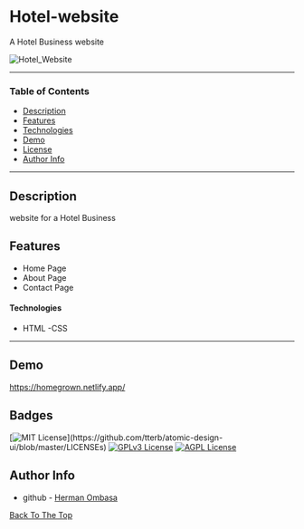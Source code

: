 # Hotel-website
A Hotel Business website

![Hotel_Website](https://user-images.githubusercontent.com/12530131/145400275-660e3c32-36d4-48a0-b11c-f552dc81e9d0.png)

---

### Table of Contents

- [Description](#description)
- [Features](#features)
- [Technologies](#technologies)
- [Demo](#demo)
- [License](#license)
- [Author Info](#author-info)

---

## Description

website for a Hotel Business

## Features

- Home Page
- About Page
- Contact Page 

#### Technologies

- HTML
-CSS

---

## Demo

https://homegrown.netlify.app/

## Badges
[![MIT License](https://img.shields.io/apm/l/atomic-design-ui.svg?)](https://github.com/tterb/atomic-design-ui/blob/master/LICENSEs)
[![GPLv3 License](https://img.shields.io/badge/License-GPL%20v3-yellow.svg)](https://opensource.org/licenses/)
[![AGPL License](https://img.shields.io/badge/license-AGPL-blue.svg)](http://www.gnu.org/licenses/agpl-3.0)


## Author Info

- github - [Herman Ombasa](https://github.com/haman1)

[Back To The Top](#hotel-website)

